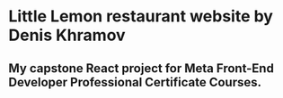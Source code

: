# Little Lemon restaurant website by Denis Khramov
## My capstone React project for Meta Front-End Developer Professional Certificate Courses.
